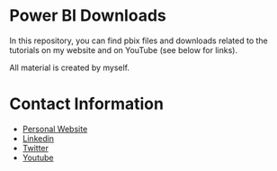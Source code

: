 # Power BI Downloads
In this repository, you can find pbix files and downloads related to the tutorials on my website and on YouTube (see below for links).

All material is created by myself.

# Contact Information

- [Personal Website](https://www.porcu.bi)
- [Linkedin](https://www.linkedin.com/in/valeriejunk/)
- [Twitter](https://twitter.com/porcubi) 
- [Youtube](https://www.youtube.com/@PorcuBI)
